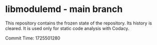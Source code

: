 # libmodulemd - main branch

This repository contains the frozen state of the repository.
Its history is cleared. It is used only for static code
analysis with Codacy.

Commit Time: 1725501280